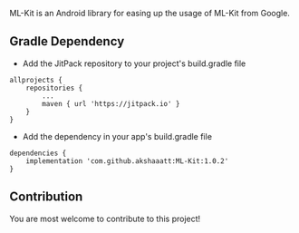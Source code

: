 ML-Kit is an Android library for easing up the usage of ML-Kit from Google.

## Gradle Dependency

* Add the JitPack repository to your project's build.gradle file

```
allprojects {
    repositories {
        ...
        maven { url 'https://jitpack.io' }
    }
}
```

* Add the dependency in your app's build.gradle file

```
dependencies {
    implementation 'com.github.akshaaatt:ML-Kit:1.0.2'
}
```

## Contribution

You are most welcome to contribute to this project!
